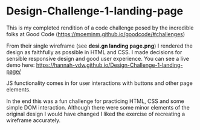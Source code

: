 # Design-Challenge-1-landing-page

This is my completed rendition of a code challenge posed by the incredible folks at Good Code (https://moeminm.github.io/goodcode/#challenges)

From their single wireframe (see <b>desi.gn landing page.png</b>) I rendered the design as faithfully as possible in HTML and CSS. I made decisions for sensible responsive design and good user experience. You can see a live demo here: https://hannah-vdw.github.io/Design-Challenge-1-landing-page/

JS functionality comes in for user interactions with buttons and other page elements.

In the end this was a fun challenge for practicing HTML, CSS and some simple DOM interaction. Although there were some minor elements of the original design I would have changed I liked the exercise of recreating a wireframe accurately.
